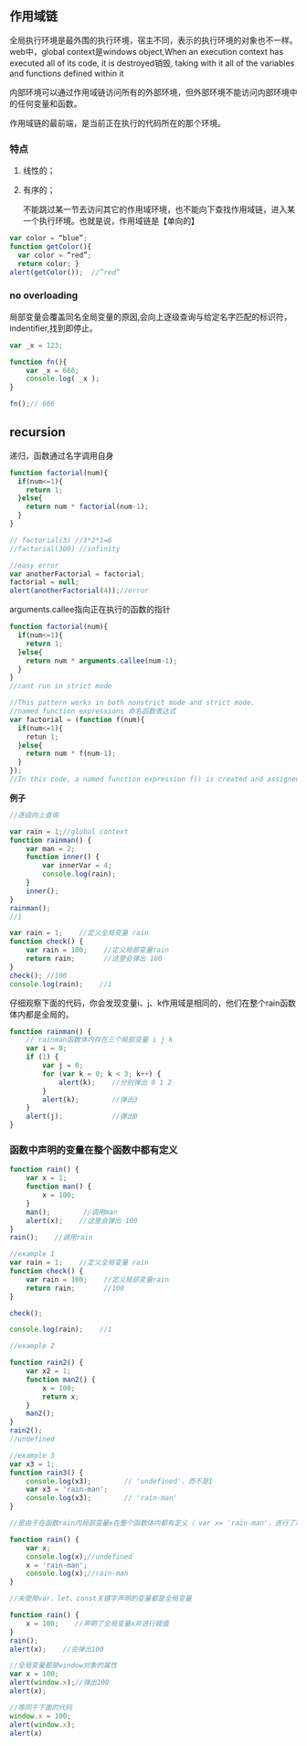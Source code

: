 ## 作用域链

全局执行环境是最外围的执行环境，宿主不同，表示的执行环境的对象也不一样。web中，global context是windows object,When an execution context has executed all of its code, it is destroyed销毁, taking with it all of the variables and functions defined within it

内部环境可以通过作用域链访问所有的外部环境，但外部环境不能访问内部环境中的任何变量和函数。

作用域链的最前端，是当前正在执行的代码所在的那个环境。

### 特点

1.  线性的；

2. 有序的；

   不能跳过某一节去访问其它的作用域环境，也不能向下查找作用域链，进入某一个执行环境。也就是说，作用域链是【单向的】

```javascript
var color = “blue”;
function getColor(){
  var color = “red”;
  return color; }
alert(getColor());  //”red” 
```

### no overloading

局部变量会覆盖同名全局变量的原因,会向上逐级查询与给定名字匹配的标识符，indentifier,找到即停止。

```javascript
var _x = 123;

function fn(){
	var _x = 666;
	console.log( _x );
}

fn();// 666
```

## recursion

递归，函数通过名字调用自身

```javascript
function factorial(num){
  if(num<=1){
    return 1;
  }else{
    return num * factorial(num-1);
  }
}

// factorial(3) //3*2*1=6
//factorial(300) //infinity

//easy error
var anotherFactorial = factorial;
factorial = null;
alert(anotherFactorial(4));//error
```

arguments.callee指向正在执行的函数的指针

```javascript
function factorial(num){
  if(num<=1){
    return 1;
  }else{
    return num * arguments.callee(num-1);
  }
}
//cant run in strict mode
```

```javascript
//This pattern works in both nonstrict mode and strict mode. 
//named function expressions 命名函数表达式
var factorial = (function f(num){
  if(num<=1){
    retun 1;
  }else{
    return num * f(num-1);
  }
});
//In this code, a named function expression f() is created and assigned to the variable factorial. The name fremains the same even if the function is assigned to another variable, so the recursive call will always execute correctly. 
```

**例子**

```javascript
//逐级向上查询

var rain = 1;//global context
function rainman() {
    var man = 2; 
    function inner() {
        var innerVar = 4;
        console.log(rain);
    }
    inner(); 
}
rainman(); 
//1
```

```javascript
var rain = 1;    //定义全局变量 rain
function check() {
    var rain = 100;    //定义局部变量rain
    return rain;       //这里会弹出 100
}
check(); //100
console.log(rain);    //1
```

仔细观察下面的代码，你会发现变量i、j、k作用域是相同的，他们在整个rain函数体内都是全局的。

```javascript
function rainman() {
    // rainman函数体内存在三个局部变量 i j k
    var i = 0;
    if (1) {
        var j = 0;
        for (var k = 0; k < 3; k++) {
            alert(k);    //分别弹出 0 1 2
        }
        alert(k);        //弹出3
    }
    alert(j);            //弹出0
}
```

### 函数中声明的变量在整个函数中都有定义

```javascript
function rain() {
    var x = 1;
    function man() {
        x = 100;
    }
    man();        //调用man
    alert(x);    //这里会弹出 100
}
rain();    //调用rain
```

```javascript
//example 1
var rain = 1;    //定义全局变量 rain
function check() {
    var rain = 100;    //定义局部变量rain
    return rain;       //100
}

check();

console.log(rain);    //1

//example 2

function rain2() {
    var x2 = 1;
    function man2() {
        x = 100;
        return x;
    }
    man2();   
}
rain2(); 
//undefined

//example 3
var x3 = 1;
function rain3() {
    console.log(x3);        // 'undefined'，而不是1
    var x3 = 'rain-man';
    console.log(x3);        // 'rain-man'
}

//是由于在函数rain内局部变量x在整个函数体内都有定义（ var x= 'rain-man'，进行了声明），所以在整个rain函数体内隐藏了同名的全局变量x。这里之所以会弹出'undefined'是因为，第一个执行alert(x)时，局部变量x仍未被初始化。所以上面的rain函数等同于下面的函数：

function rain() {
    var x;
    console.log(x);//undefined
    x = 'rain-man';
    console.log(x);//rain-man
}

```

```javascript
//未使用var、let、const关键字声明的变量都是全局变量

function rain() {
    x = 100;    //声明了全局变量x并进行赋值
}
rain();
alert(x);    //会弹出100

//全局变量都是window对象的属性
var x = 100;
alert(window.x);//弹出100
alert(x);

//等同于下面的代码
window.x = 100;
alert(window.x);
alert(x)
```


